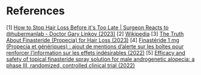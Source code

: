 # References
[1] [How to Stop Hair Loss Before it's Too Late | Surgeon Reacts to @hubermanlab - Doctor Gary Linkov (2023)](https://www.youtube.com/watch?v=_ZwGXMIsRX8)
[2] [Wikipedia](https://en.wikipedia.org/wiki/Finasteride)
[3] [The Truth About Finasteride (Propecia) for Hair Loss (2023)](https://www.youtube.com/watch?v=CRSJo7888C4)
[4] [Finastéride 1 mg (Propecia et génériques) : ajout de mentions d’alerte sur les boîtes pour renforcer l’information sur les effets indésirables (2022)](https://ansm.sante.fr/actualites/finasteride-1-mg-propecia-et-generiques-ajout-de-mentions-dalerte-sur-les-boites-pour-renforcer-linformation-sur-les-effets-indesirables)
[5] [Efficacy and safety of topical finasteride spray solution for male androgenetic alopecia: a phase III, randomized, controlled clinical trial (2022)](https://pubmed.ncbi.nlm.nih.gov/34634163/)